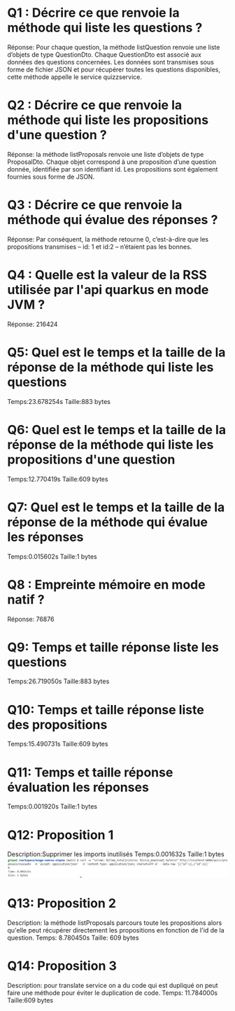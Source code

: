 # Q1 : Décrire ce que renvoie la méthode qui liste les questions ?
Réponse:
Pour chaque question, la méthode listQuestion renvoie une liste d’objets de type QuestionDto. Chaque QuestionDto est associé aux données des questions concernées. Les données sont transmises sous forme de fichier JSON et pour récupérer toutes les questions disponibles, cette méthode appelle le service quizzservice.
# Q2 : Décrire ce que renvoie la méthode qui liste les propositions d'une question ?
Réponse:
la méthode listProposals renvoie une liste d’objets de type ProposalDto. Chaque objet correspond à une proposition d’une question donnée, identifiée par son identifiant id. Les propositions sont également fournies sous forme de JSON. 
# Q3 : Décrire ce que renvoie la méthode qui évalue des réponses ?
Réponse:
Par conséquent, la méthode retourne 0, c’est-à-dire que les propositions transmises – id: 1 et id:2 – n’étaient pas les bonnes. 
# Q4 : Quelle est la valeur de la RSS utilisée par l'api quarkus en mode JVM ?
Réponse:
216424
# Q5: Quel est le temps et la taille de la réponse  de la méthode qui liste les questions
Temps:23.678254s
Taille:883 bytes

# Q6: Quel est le temps et la taille de la réponse  de la méthode qui liste les propositions d'une question
Temps:12.770419s
Taille:609 bytes

# Q7: Quel est le temps et la taille de la réponse  de la méthode qui évalue les réponses
Temps:0.015602s
Taille:1 bytes

# Q8 : Empreinte mémoire en mode natif ?
Réponse:
76876
# Q9: Temps et  taille  réponse   liste les questions
Temps:26.719050s
Taille:883 bytes

# Q10: Temps et  taille  réponse  liste des propositions
Temps:15.490731s
Taille:609 bytes

# Q11: Temps et  taille  réponse  évaluation les réponses
Temps:0.001920s
Taille:1 bytes

# Q12:  Proposition 1
Description:Supprimer les imports inutilisés 
Temps:0.001632s
Taille:1 bytes
![alt text](image.png)

# Q13:  Proposition 2
Description: la méthode listProposals parcours toute les propositions alors qu'elle peut récupérer directement les propositions en fonction de l'id de la question.
Temps: 8.780450s
Taille: 609 bytes

# Q14:  Proposition 3
Description: pour translate service on a du code qui est dupliqué on peut faire une méthode pour éviter le duplication de code.
Temps: 11.784000s
Taille:609 bytes

